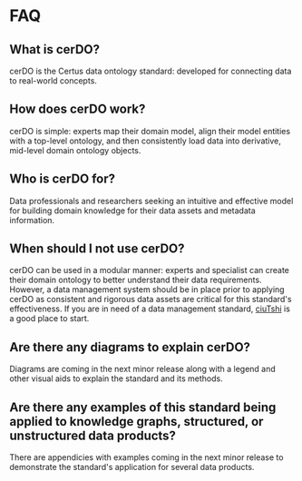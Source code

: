 # FAQ

## What is cerDO?

cerDO is the Certus data ontology standard: developed for connecting data to real-world concepts.

## How does cerDO work?

cerDO is simple: experts map their domain model, align their model entities with a top-level ontology, and then consistently load data into derivative, mid-level domain ontology objects.

## Who is cerDO for?

Data professionals and researchers seeking an intuitive and effective model for building domain knowledge for their data assets and metadata information.

## When should I not use cerDO?

cerDO can be used in a modular manner: experts and specialist can create their domain ontology to better understand their data requirements. However, a data management system should be in place prior to applying cerDO as consistent and rigorous data assets are critical for this standard's effectiveness.
If you are in need of a data management standard, [ciuTshi](https://ciutshi.certuscore.com/) is a good place to start.

## Are there any diagrams to explain cerDO?

Diagrams are coming in the next minor release along with a legend and other visual aids to explain the standard and its methods.

## Are there any examples of this standard being applied to knowledge graphs, structured, or unstructured data products?

There are appendicies with examples coming in the next minor release to demonstrate the standard's application for several data products.
